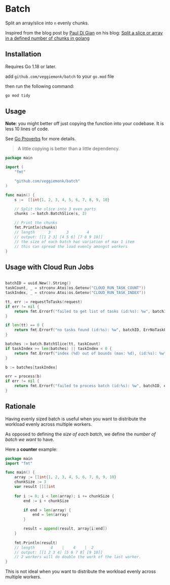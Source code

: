 # Batch

Split an array/slice into `n` evenly chunks.

Inspired from the blog post by [Paul Di Gian](https://github.com/PaulDiGian) on his blog:
[Split a slice or array in a defined number of chunks in golang](https://pauldigian.com/split-a-slice-or-array-in-a-defined-number-of-chunks-in-golang-but-any-language-really)

## Installation

Requires Go 1.18 or later.

add `github.com/veggiemonk/batch` to your `go.mod` file

then run the following command:

```bash
go mod tidy
```

## Usage

**Note**: you might better off just copying the function into your codebase. 
It is less 10 lines of code.

See [Go Proverbs](https://go-proverbs.github.io/) for more details.

> A little copying is better than a little dependency.


```go
package main

import (
	"fmt"

	"github.com/veggiemonk/batch"
)

func main() {
    s :=  []int{1, 2, 3, 4, 5, 6, 7, 8, 9, 10}

    // Split the slice into 3 even parts
    chunks := batch.BatchSlice(s, 3)

    // Print the chunks
    fmt.Println(chunks)
    // length      3       3        4
    // output: [[1 2 3] [4 5 6] [7 8 9 10]]
    // the size of each batch has variation of max 1 item
    // this can spread the load evenly amongst workers
}
```

## Usage with Cloud Run Jobs

```go

batchID = uuid.New().String()
taskCount, _ = strconv.Atoi(os.Getenv("CLOUD_RUN_TASK_COUNT"))
taskIndex, _ = strconv.Atoi(os.Getenv("CLOUD_RUN_TASK_INDEX"))

tt, err := requestToTasks(request)
if err != nil {
	return fmt.Errorf("failed to get list of tasks (id:%s): %w", batchID, err)
}

if len(tt) == 0 {
	return fmt.Errorf("no tasks found (id:%s): %w", batchID, ErrNoTaskFound)
}

batches := batch.BatchSlice(tt, taskCount)
if taskIndex >= len(batches) || taskIndex < 0 {
	return fmt.Errorf("index (%d) out of bounds (max: %d), (id:%s): %w", taskIndex, len(batches), batchID, ErrTaskIndexOutOfBounds)
}

b := batches[taskIndex]

err = process(b)
if err != nil {
    return fmt.Errorf("failed to process batch (id:%s): %w", batchID, err)
}

```

## Rationale

Having evenly sized batch is useful when you want to distribute the workload evenly across multiple workers.

As opposed to defining the _size of each batch_, we define the _number of batch we want_ to have.

Here a **counter** example:

```go
package main
import "fmt"

func main() {
	array := []int{1, 2, 3, 4, 5, 6, 7, 8, 9, 10}
	chunkSize := 3
    var result [][]int
	
	for i := 0; i < len(array); i += chunkSize {
		end := i + chunkSize

		if end > len(array) {
			end = len(array)
		}

		result = append(result, array[i:end])
	}
	
	fmt.Println(result)
	// length       4    |    4    |  2 
	// output: [[1 2 3 4] [5 6 7 8] [9 10]]
	// 2 workers will do double the work of the last worker.
}
```

This is not ideal when you want to distribute the workload evenly across multiple workers.



[//]: # (can be played with here: https://go.dev/play/p/-ULiql4tOTc)

